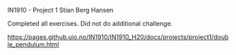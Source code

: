 IN1910 - Project 1
Stian Berg Hansen

Completed all exercises. Did not do additional challenge.

https://pages.github.uio.no/IN1910/IN1910_H20/docs/projects/project1/double_pendulum.html
